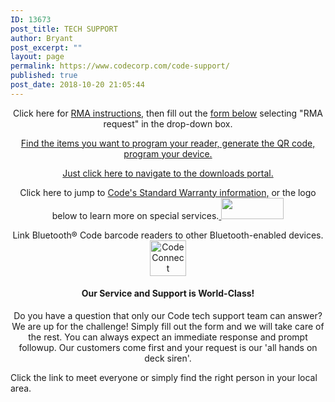 ```yaml
---
ID: 13673
post_title: TECH SUPPORT
author: Bryant
post_excerpt: ""
layout: page
permalink: https://www.codecorp.com/code-support/
published: true
post_date: 2018-10-20 21:05:44
---
```


<p style="text-align: center;">Click here for <a href="https://services.codecorp.com/2019/10/23/code-rma-instructions/">RMA instructions,</a> then fill out the <a href="#support"><u>form below</u></a> selecting "RMA request" in the drop-down box.</p>

<p style="text-align: center;"><a href="/configuration-guide-generator/" target="_blank" rel="noopener noreferrer">Find the items you want to program your reader, generate the QR code, program your device.</a></p>

<p style="text-align: center;"><a href="https://ww2.codecorp.com/downloads.php" target="_blank" rel="noopener noreferrer">Just click here to navigate to the downloads portal.</a></p>

<p style="text-align: center;">Click here to jump to <a href="https://services.codecorp.com/protect/#warranty">Code's Standard Warranty information,</a> or the logo below to learn more on special services.<a href="https://services.codecorp.com/protect/#services">
<img class="aligncenter wp-image-13134" src="https://codecorp.com/wp-content/uploads/2014/09/CODE-COMPLETE-LOGO.png" alt="" width="100" height="34" /></a></p>

<p style="text-align: center;">Link Bluetooth® Code barcode readers to other Bluetooth-enabled devices.<a href="http://ww2.codecorp.com/bdaddr.php" target="_blank" rel="noopener noreferrer"><img class="aligncenter wp-image-14363" src="https://codecorp.com/wp-content/uploads/2018/12/bluetooh-codeconnect-01-1024x996.png" alt="Code Connect Bluethooth®" width="58" height="57" /></a></p>

<h4 style="text-align: center;">Our Service and Support is World-Class!</h4>

<p style="text-align: center;">Do you have a question that only our Code tech support team can answer? We are up for the challenge! Simply fill out the form and we will take care of the rest. You can always expect an immediate response and prompt followup. Our customers come first and your request is our 'all hands on deck siren'.</p>
 Click the link to meet everyone or simply find the right person in your local area.</p>
